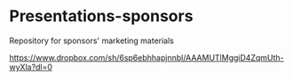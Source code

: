 # Presentations-sponsors
Repository for sponsors' marketing materials


https://www.dropbox.com/sh/6sp6ebhhapjnnbl/AAAMUTlMggiD4ZqmUth-wyXla?dl=0
